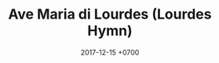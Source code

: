 ---
layout: work-details
title: Ave Maria di Lourdes (Lourdes Hymn)
composer: Traditional
date: 2017-12-15 +0700
date_release: 2017-12-15 +0700
score_type: arrangement
description: |+
    This is an arrangement of Traditional French Song titled "Lourdes Hymn" for 4 voices (SATB). This arrangement is simple and very accessible for small choir/vocal group and very suitable for church services (mass).
score_download_links:
    -
    - https://www.sheetmusicplus.com/title/21779068
    - https://www.sheetmusicdirect.com/en-US/se/ID_No/1095336/Product.aspx
score_embed_tags_above: |+
    <iframe src="https://audiomack.com/embed/song/cgdl/lourdes-hymn?background=1" scrolling="no" width="100%" height="252" scrollbars="no" frameborder="0"></iframe>
---